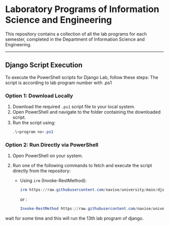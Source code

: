 # Laboratory Programs of Information Science and Engineering 

This repository contains a collection of all the lab programs for each semester, completed in the Department of Information Science and Engineering.

---

## Django Script Execution

To execute the PowerShell scripts for Django Lab, follow these steps:
The script is  according to lab program number with .ps1

### Option 1: Download Locally
1. Download the required `.ps1` script file to your local system.
2. Open PowerShell and navigate to the folder containing the downloaded script.
3. Run the script using:
   ```powershell
   .\<program no>.ps1

### Option 2: Run Directly via PowerShell

1. Open PowerShell on your system.

2. Run one of the following commands to fetch and execute the script directly from the repository:

   - Using `irm` (Invoke-RestMethod):
     ```powershell
     irm https://raw.githubusercontent.com/navise/university/main/django/13.ps1 | iex
     ```

     or :
     ```powershell
     Invoke-RestMethod https://raw.githubusercontent.com/navise/university/main/django/13.ps1 | Invoke-Expression
     ```
  wait for some time and this will run the 13th lab program of django. 
